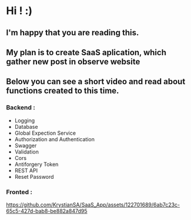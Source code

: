 <H1>Hi ! :)</H1>
<H2>I'm happy that you are reading this.</H2>
<H2>My plan is to create SaaS aplication, which gather new post in observe website</H2>
<H2>Below you can see a short video and read about functions created to this time.</H2>
<H3>Backend : </H3>
<ul>
  <li>Logging</li>
  <li>Database</li>
  <li>Global Expection Service</li>
  <li>Authorization and Authentication</li>
  <li>Swagger</li>
  <li>Validation</li>
  <li>Cors</li>
  <li>Antiforgery Token</li>
  <li>REST API</li>
  <li>Reset Password</li>
</ul>
<H3>Fronted : </H3>

  https://github.com/KrystianSA/SaaS_App/assets/122701689/6ab7c23c-65c5-427d-bab8-be882a847d95
